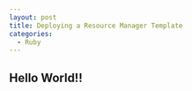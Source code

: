 ```yaml
---
layout: post
title: Deploying a Resource Manager Template
categories:
  - Ruby
---
```

## Hello World!!